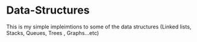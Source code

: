 # Data-Structures
This is my simple impleimtions to some of the data structures (Linked lists, Stacks, Queues, Trees , Graphs...etc)
